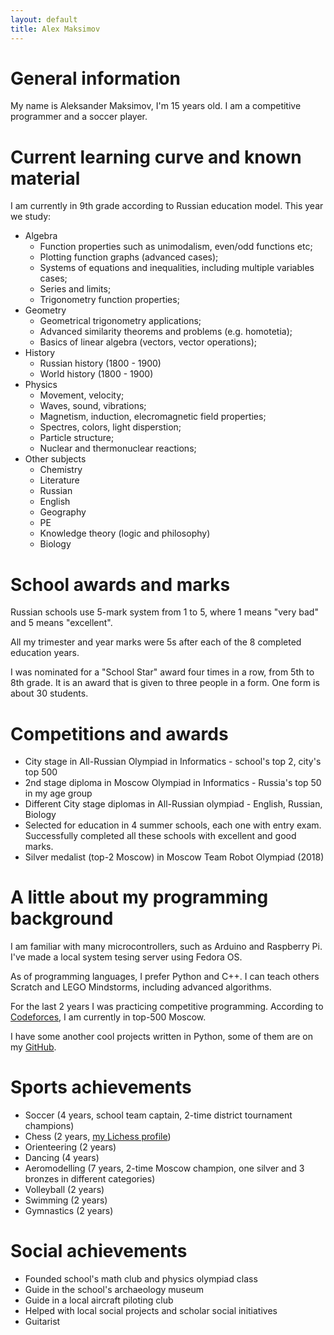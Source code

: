 ```yaml
---
layout: default
title: Alex Maksimov
---
```


# General information

My name is Aleksander Maksimov, I'm 15 years old. I am a competitive programmer and a soccer player.

# Current learning curve and known material

I am currently in 9th grade according to Russian education model. This year we study:

- Algebra
  - Function properties such as unimodalism, even/odd functions etc;
  - Plotting function graphs (advanced cases);
  - Systems of equations and inequalities, including multiple variables cases;
  - Series and limits;
  - Trigonometry function properties;
- Geometry
  - Geometrical trigonometry applications;
  - Advanced similarity theorems and problems (e.g. homotetia);
  - Basics of linear algebra (vectors, vector operations);
- History
  - Russian history (1800 - 1900)
  - World history (1800 - 1900)
- Physics
  - Movement, velocity;
  - Waves, sound, vibrations;
  - Magnetism, induction, elecromagnetic field properties;
  - Spectres, colors, light disperstion;
  - Particle structure;
  - Nuclear and thermonuclear reactions;
- Other subjects
  - Chemistry
  - Literature
  - Russian
  - English
  - Geography
  - PE
  - Knowledge theory (logic and philosophy)
  - Biology

# School awards and marks

Russian schools use 5-mark system from 1 to 5, where 1 means "very bad" and 5 means "excellent".

All my trimester and year marks were 5s after each of the 8 completed education years.

I was nominated for a "School Star" award four times in a row, from 5th to 8th grade. It is an award that is given to three people in a form. One form is about 30 students.

# Competitions and awards

- City stage in All-Russian Olympiad in Informatics - school's top 2, city's top 500
- 2nd stage diploma in Moscow Olympiad in Informatics - Russia's top 50 in my age group
- Different City stage diplomas in All-Russian olympiad - English, Russian, Biology
- Selected for education in 4 summer schools, each one with entry exam. Successfully completed all these schools with excellent and good marks.
- Silver medalist (top-2 Moscow) in Moscow Team Robot Olympiad (2018)

# A little about my programming background

I am familiar with many microcontrollers, such as Arduino and Raspberry Pi. I've made a local system tesing server using Fedora OS.

As of programming languages, I prefer Python and C++. I can teach others Scratch and LEGO Mindstorms, including advanced algorithms.

For the last 2 years I was practicing competitive programming. According to [Codeforces](https://codeforces.com/profile/hurricanecoder), I am currently in top-500 Moscow.

I have some another cool projects written in Python, some of them are on my [GitHub](https://github.com/https://github.com/ASMaksimov2007).

# Sports achievements

- Soccer (4 years, school team captain, 2-time district tournament champions)
- Chess (2 years, [my Lichess profile](https://lichess.org/@/Alex_Maksimov))
- Orienteering (2 years)
- Dancing (4 years)
- Aeromodelling (7 years, 2-time Moscow champion, one silver and 3 bronzes in different categories)
- Volleyball (2 years)
- Swimming (2 years)
- Gymnastics (2 years)

# Social achievements

- Founded school's math club and physics olympiad class
- Guide in the school's archaeology museum
- Guide in a local aircraft piloting club
- Helped with local social projects and scholar social initiatives
- Guitarist
